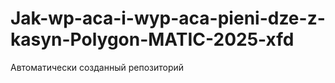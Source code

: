 # Jak-wp-aca-i-wyp-aca-pieni-dze-z-kasyn-Polygon-MATIC-2025-xfd
Автоматически созданный репозиторий
